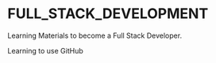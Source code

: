 # FULL_STACK_DEVELOPMENT
Learning Materials to become a Full Stack Developer.

Learning to use GitHub
